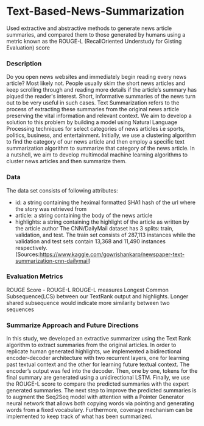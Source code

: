 # Text-Based-News-Summarization
Used extractive and abstractive methods to generate news article summaries, and compared them to those generated by humans using a metric known as the ROUGE-L (RecallOriented Understudy for Gisting Evaluation) score

### Description

Do you open news websites and immediately begin reading every news article? Most likely
not. People usually skim the short news articles and keep scrolling through and reading
more details if the article’s summary has piqued the reader's interest. Short, informative
summaries of the news turn out to be very useful in such cases. Text Summarization refers
to the process of extracting these summaries from the original news article preserving the
vital information and relevant context. We aim to develop a solution to this problem by
building a model using Natural Language Processing techniques for select categories of
news articles i.e sports, politics, business, and entertainment. Initially, we use a clustering
algorithm to find the category of our news article and then employ a specific text
summarization algorithm to summarize that category of the news article. In a nutshell, we
aim to develop multimodal machine learning algorithms to cluster news articles and then
summarize them.

### Data

The data set consists of following attributes:
- id: a string containing the heximal formatted SHA1 hash of the url where the story
was retrieved from
- article: a string containing the body of the news article
- highlights: a string containing the highlight of the article as written by the article
author
The CNN/DailyMail dataset has 3 splits: train, validation, and test. The train set consists of
287,113 instances while the validation and test sets contain 13,368 and 11,490 instances
respectively.
(Sources:https://www.kaggle.com/gowrishankarp/newspaper-text-summarization-cnn-dailymail)

### Evaluation Metrics
ROUGE Score - ROUGE-L
ROUGE-L measures Longest Common Subsequence(LCS) between our TextRank output and
highlights. Longer shared subsequence would indicate more similarity between two
sequences

### Summarize Approach and Future Directions
In this study, we developed an extractive summarizer using
the Text Rank algorithm to extract summaries from the
original articles. In order to replicate human generated
highlights, we implemented a bidirectional encoder-decoder
architecture with two recurrent layers, one for learning past
textual context and the other for learning future textual
context. The encoder’s output was fed into the decoder. Then,
one by one, tokens for the final summary are generated using
a unidirectional LSTM. Finally, we use the ROUGE-L score
to compare the predicted summaries with the expert
generated summaries.
The next step to improve the predicted summaries is
to augment the Seq2Seq model with attention with a Pointer
Generator neural network that allows both copying words via
pointing and generating words from a fixed vocabulary.
Furthermore, coverage mechanism can be implemented to
keep track of what has been summarized.
